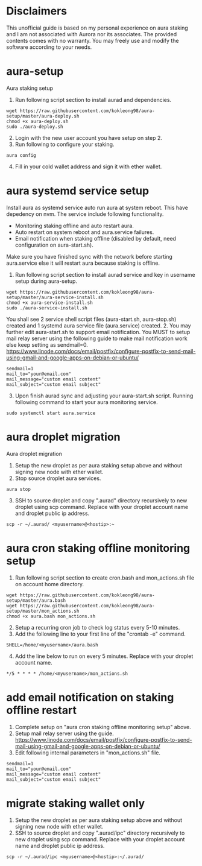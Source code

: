 # Disclaimers
This unofficial guide is based on my personal experience on aura staking and I am not associated with Aurora nor its associates. The provided contents comes with no warranty. You may freely use and modify the software according to your needs.


# aura-setup
Aura staking setup

1. Run following script section to install aurad and dependencies. 
```shell
wget https://raw.githubusercontent.com/kokleong98/aura-setup/master/aura-deploy.sh 
chmod +x aura-deploy.sh
sudo ./aura-deploy.sh
```
2. Login with the new user account you have setup on step 2.
3. Run following to configure your staking.
```
aura config
```
4. Fill in your cold wallet address and sign it with ether wallet.

# aura systemd service setup
Install aura as systemd service auto run aura at system reboot. This have depedency on nvm. The service include following functionality.
- Monitoring staking offline and auto restart aura.
- Auto restart on system reboot and aura.service failures. 
- Email notification when staking offline (disabled by default, need configuration on aura-start.sh).

Make sure you have finished sync with the network before starting aura.service else it will restart aura because staking is offline.
1. Run following script section to install aurad service and key in username setup during aura-setup.
```
wget https://raw.githubusercontent.com/kokleong98/aura-setup/master/aura-service-install.sh 
chmod +x aura-service-install.sh
sudo ./aura-service-install.sh
```
You shall see 2 service shell script files (aura-start.sh, aura-stop.sh) created and 1 systemd aura service file (aura.service) created.
2. You may further edit aura-start.sh to support email notification. You MUST to setup mail relay server using the following guide to make mail notification work else keep setting as sendmail=0.
https://www.linode.com/docs/email/postfix/configure-postfix-to-send-mail-using-gmail-and-google-apps-on-debian-or-ubuntu/
```
sendmail=1
mail_to="your@email.com"
mail_message="custom email content"
mail_subject="custom email subject"
```
3. Upon finish aurad sync and adjusting your aura-start.sh script. Running following command to start your aura monitoring service.
```
sudo systemctl start aura.service
```

# aura droplet migration
Aura droplet migration

1. Setup the new droplet as per aura staking setup above and without signing new node with ether wallet.
2. Stop source droplet aura services.
```
aura stop
```
3. SSH to source droplet and copy ".aurad" directory recursively to new droplet using scp command. Replace <myusername> with your droplet account name and <hostip> droplet public ip address.
```
scp -r ~/.aurad/ <myusername>@<hostip>:~
```

# aura cron staking offline monitoring setup
1. Run following script section to create cron.bash and mon_actions.sh file on account home directory.
```
wget https://raw.githubusercontent.com/kokleong98/aura-setup/master/aura.bash
wget https://raw.githubusercontent.com/kokleong98/aura-setup/master/mon_actions.sh
chmod +x aura.bash mon_actions.sh
```
2. Setup a recurring cron job to check log status every 5-10 minutes. 
3. Add the following line to your first line of the "crontab -e" command.
```
SHELL=/home/<myusername>/aura.bash
```
4. Add the line below to run on every 5 minutes. Replace <myusername> with your droplet account name.
```
*/5 * * * * /home/<myusername>/mon_actions.sh
```

# add email notification on staking offline restart
1. Complete setup on "aura cron staking offline monitoring setup" above.
2. Setup mail relay server using the guide.
https://www.linode.com/docs/email/postfix/configure-postfix-to-send-mail-using-gmail-and-google-apps-on-debian-or-ubuntu/
3. Edit following internal parameters in "mon_actions.sh" file.
```
sendmail=1
mail_to="your@email.com"
mail_message="custom email content"
mail_subject="custom email subject"
```

# migrate staking wallet only
1. Setup the new droplet as per aura staking setup above and without signing new node with ether wallet.
2. SSH to source droplet and copy ".aurad/ipc" directory recursively to new droplet using scp command. Replace <myusername> with your droplet account name and <hostip> droplet public ip address.
```
scp -r ~/.aurad/ipc <myusername>@<hostip>:~/.aurad/
```
